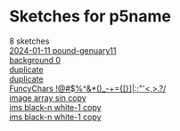# Sketches for p5name
8 sketches  
[2024-01-11 pound-genuary11](https://editor.p5js.org/p5name/sketches/zSFx_e8ZD)<!-- 2024-03-08T10:59:11.911Z -->  
[background     0](https://editor.p5js.org/p5name/sketches/NAReIkM1c)<!-- 2024-03-23T12:26:13.375Z -->  
[duplicate](https://editor.p5js.org/p5name/sketches/TdzEIUUD5)<!-- 2023-12-29T04:05:50.796Z -->  
[duplicate](https://editor.p5js.org/p5name/sketches/kWtHbrdjf)<!-- 2023-12-29T04:05:43.114Z -->  
[FuncyChars \!@\#$%^&\*()\_-+=\{\[\}\]\|\:;"'\<,\>.?/](https://editor.p5js.org/p5name/sketches/8fkJQUg8Y)<!-- 2023-12-29T03:05:08.625Z -->  
[image  array sin copy](https://editor.p5js.org/p5name/sketches/3K6pk1kI6)<!-- 2023-12-28T23:30:12.432Z -->  
[ims black-n white-1 copy](https://editor.p5js.org/p5name/sketches/OX8NM-0MQ)<!-- 2024-01-26T03:26:39.630Z -->  
[ims black-n white-1 copy](https://editor.p5js.org/p5name/sketches/nvk_blNlZ)<!-- 2024-03-08T11:11:05.545Z -->  